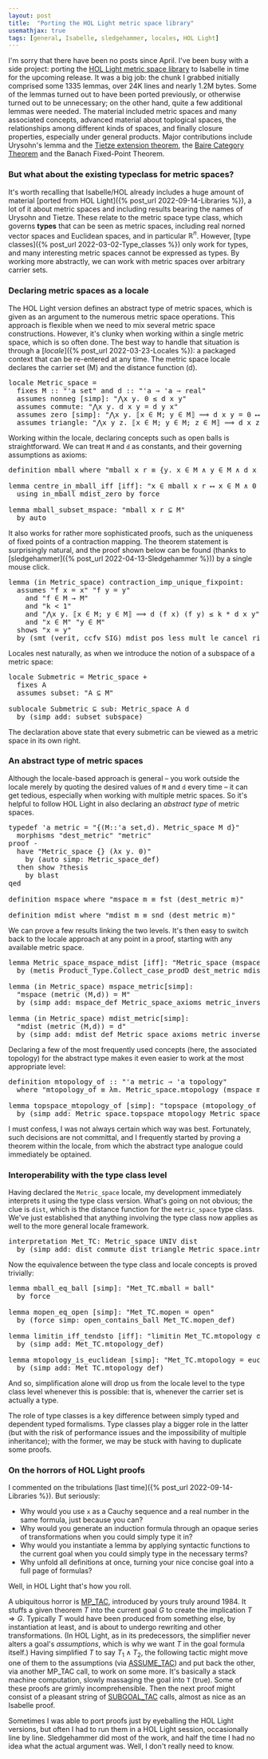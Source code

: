 ```yaml
---
layout: post
title:  "Porting the HOL Light metric space library"
usemathjax: true 
tags: [general, Isabelle, sledgehammer, locales, HOL Light]
---
```


I'm sorry that there have been no posts since April. I've been busy with a side project: porting the [HOL Light metric space library](https://doi.org/10.1007/s10817-017-9412-x
) 
to Isabelle in time for the upcoming release. It was a big job: the chunk I grabbed initially comprised some 1335 lemmas, over 24K lines and nearly 1.2M bytes. Some of the lemmas turned out to have been ported previously, or otherwise turned out to be unnecessary; on the other hand, quite a few additional lemmas were needed. The material included metric spaces and many associated concepts, advanced material about toplogical spaces, the relationships among different kinds of spaces, 
and finally closure properties, especially under general products. 
Major contributions include Urysohn's lemma and the [Tietze extension theorem](https://en.wikipedia.org/wiki/Tietze_extension_theorem), 
the [Baire Category Theorem](https://en.wikipedia.org/wiki/Baire_category_theorem) 
and the Banach Fixed-Point Theorem.

### But what about the existing typeclass for metric spaces?

It's worth recalling that Isabelle/HOL already includes a huge amount of material [ported from HOL Light]({% post_url 2022-09-14-Libraries %}), a lot of it about metric spaces and including results bearing the names of Urysohn and Tietze. These relate to the metric space type class, which governs **types** that can be seen as metric spaces, including real norned vector spaces and Euclidean spaces, and in particular $\mathbb{R}^n$.
However, [type classes]({% post_url 2022-03-02-Type_classes %}) only work for types, and many interesting metric spaces cannot be expressed as types. By working more abstractly, we can work with metric spaces over arbitrary carrier sets.

### Declaring metric spaces as a locale

The HOL Light version defines an abstract type of metric spaces, which is given as an argument to the numerous metric space operations.
This approach is flexible when we need to mix several metric space constructions. However, it's clunky when working within a single metric space, which is so often done. The best way to handle that situation is through a [*locale*]({% post_url 2022-03-23-Locales %}): 
a packaged context that can be re-entered at any time.
The metric space locale declares the carrier set (M) and the distance function (d).

<pre class="source">
<span class="keyword1 command">locale</span> Metric_space <span class="main">=
  </span><span class="keyword2 keyword">fixes</span> <span class="free">M</span> <span class="main">::</span> <span class="quoted"><span class="quoted"><span>"</span><span class="tfree">'a</span> set"</span></span> <span class="keyword2 keyword">and</span> <span class="free">d</span> <span class="main">::</span> <span class="quoted"><span class="quoted"><span>"</span><span class="tfree">'a</span> <span class="main">⇒</span> <span class="tfree">'a</span> <span class="main">⇒</span> real"</span>
  </span><span class="keyword2 keyword">assumes</span> nonneg <span class="main">[</span><span class="operator">simp</span><span class="main">]</span><span class="main">:</span> <span class="quoted"><span class="quoted"><span>"</span><span class="main">⋀</span><span class="bound">x</span> <span class="bound">y</span><span class="main">.</span> <span class="main">0</span></span> <span class="main">≤</span></span> <span class="free">d</span> <span class="bound">x</span> <span class="bound">y"
  </span><span class="keyword2 keyword">assumes</span> commute<span class="main">:</span> <span class="quoted"><span class="quoted"><span>"</span><span class="main">⋀</span><span class="bound">x</span> <span class="bound">y</span><span class="main">.</span> <span class="free">d</span> <span class="bound">x</span> <span class="bound">y</span> <span class="main">=</span></span> <span class="free">d</span> <span class="bound">y</span> <span class="bound">x"</span>
  </span><span class="keyword2 keyword">assumes</span> zero <span class="main">[</span><span class="operator">simp</span><span class="main">]</span><span class="main">:</span> <span class="quoted"><span class="quoted"><span>"</span><span class="main">⋀</span><span class="bound">x</span> <span class="bound">y</span><span class="main">.</span> <span class="main">⟦</span><span class="bound">x</span> <span class="main">∈</span></span> <span class="free">M</span><span class="main">;</span> <span class="bound">y</span> <span class="main">∈</span></span> <span class="free">M</span><span class="main">⟧</span> <span class="main">⟹</span> <span class="free">d</span> <span class="bound">x</span> <span class="bound">y</span> <span class="main">=</span> <span class="main">0</span> <span class="main">⟷</span> <span class="bound">x</span><span class="main">=</span><span class="bound">y"
  </span><span class="keyword2 keyword">assumes</span> triangle<span class="main">:</span> <span class="quoted"><span class="quoted"><span>"</span><span class="main">⋀</span><span class="bound">x</span> <span class="bound">y</span> <span class="bound">z</span><span class="main">.</span> <span class="main">⟦</span><span class="bound">x</span> <span class="main">∈</span></span> <span class="free">M</span><span class="main">;</span> <span class="bound">y</span> <span class="main">∈</span></span> <span class="free">M</span><span class="main">;</span> <span class="bound">z</span> <span class="main">∈</span> <span class="free">M</span><span class="main">⟧</span> <span class="main">⟹</span> <span class="free">d</span> <span class="bound">x</span> <span class="bound">z</span> <span class="main">≤</span> <span class="free">d</span> <span class="bound">x</span> <span class="bound">y</span> <span class="main">+</span> <span class="free">d</span> <span class="bound">y</span> <span class="bound">z"</span>
</pre>


Working within the locale, declaring concepts such as open balls is straightforward.
We can treat `M` and `d` as constants, and their governing assumptions as axioms:
<pre class="source">
<span class="keyword1 command">definition</span> <span class="entity">mball</span> <span class="keyword2 keyword">where</span> <span class="quoted"><span class="quoted"><span>"</span><span class="free">mball</span> <span class="free bound entity">x</span> <span class="free bound entity">r</span> <span class="main">≡</span> <span class="main">{</span><span class="bound">y</span><span class="main">.</span> <span class="free bound entity">x</span> <span class="main">∈</span></span> <span class="free">M</span> <span class="main">∧</span></span> <span class="bound">y</span> <span class="main">∈</span> <span class="free">M</span> <span class="main">∧</span> <span class="free">d</span> <span class="free bound entity">x</span> <span class="bound">y</span> <span class="main">&lt;</span> <span class="free bound entity">r</span>"

<span class="keyword1 command">lemma</span> centre_in_mball_iff <span class="main">[</span><span class="operator">iff</span><span class="main">]</span><span class="main">:</span> <span class="quoted"><span class="quoted"><span>"</span><span class="free">x</span> <span class="main">∈</span></span> mball</span> <span class="free">x</span> <span class="free">r</span> <span class="main">⟷</span> <span class="free">x</span> <span class="main">∈</span> <span class="free">M</span> <span class="main">∧</span> <span class="main">0</span> <span class="main">&lt;</span> <span class="free">r"
  </span><span class="keyword1 command">using</span> in_mball mdist_zero <span class="keyword1 command">by</span> <span class="operator">force</span>

<span class="keyword1 command">lemma</span> mball_subset_mspace<span class="main">:</span> <span class="quoted"><span class="quoted"><span>"</span>mball</span> <span class="free">x</span> <span class="free">r</span> <span class="main">⊆</span></span> <span class="free">M"
  </span><span class="keyword1 command">by</span> <span class="operator">auto</span>
</pre>


It also works for rather more sophisticated proofs, such as the uniqueness of fixed points of a contraction mapping.
The theorem statement is surprisingly natural, and the proof shown below 
can be found (thanks to [sledgehammer]({% post_url 2022-04-13-Sledgehammer %})) 
by a single mouse click.

<pre class="source">
<span class="keyword1 command">lemma</span> <span class="main">(</span><span class="keyword2 keyword">in</span> Metric_space<span class="main">)</span> contraction_imp_unique_fixpoint<span class="main">:
  </span><span class="keyword2 keyword">assumes</span> <span class="quoted"><span class="quoted"><span>"</span><span class="free">f</span> <span class="free">x</span> <span class="main">=</span></span> <span class="free">x"</span></span> <span class="quoted"><span class="quoted"><span>"</span><span class="free">f</span> <span class="free">y</span> <span class="main">=</span></span> <span class="free">y"</span>
    </span><span class="keyword2 keyword">and</span> <span class="quoted"><span class="quoted"><span>"</span><span class="free">f</span> <span class="main">∈</span></span> <span class="free">M</span> <span class="main">→</span></span> <span class="free">M"
    </span><span class="keyword2 keyword">and</span> <span class="quoted"><span class="quoted"><span>"</span><span class="free">k</span> <span class="main">&lt;</span></span> <span class="main">1</span>"
    </span><span class="keyword2 keyword">and</span> <span class="quoted"><span class="quoted"><span>"</span><span class="main">⋀</span><span class="bound">x</span> <span class="bound">y</span><span class="main">.</span> <span class="main">⟦</span><span class="bound">x</span> <span class="main">∈</span></span> <span class="free">M</span><span class="main">;</span> <span class="bound">y</span> <span class="main">∈</span></span> <span class="free">M</span><span class="main">⟧</span> <span class="main">⟹</span> <span class="free">d</span> <span class="main">(</span><span class="free">f</span> <span class="bound">x</span><span class="main">)</span> <span class="main">(</span><span class="free">f</span> <span class="bound">y</span><span class="main">)</span> <span class="main">≤</span> <span class="free">k</span> <span class="main">*</span> <span class="free">d</span> <span class="bound">x</span> <span class="bound">y"
    </span><span class="keyword2 keyword">and</span> <span class="quoted"><span class="quoted"><span>"</span><span class="free">x</span> <span class="main">∈</span></span> <span class="free">M"</span></span> <span class="quoted"><span class="quoted"><span>"</span><span class="free">y</span> <span class="main">∈</span></span> <span class="free">M"</span>
  </span><span class="keyword2 keyword">shows</span> <span class="quoted"><span class="quoted"><span>"</span><span class="free">x</span> <span class="main">=</span></span> <span class="free">y"</span>
  </span><span class="keyword1 command">by</span> <span class="main">(</span><span class="operator">smt</span> <span class="main main">(</span>verit<span class="main main">,</span> ccfv_SIG) mdist_pos_less mult_le_cancel_right1 assms<span class="main">)</span>
</pre>


Locales nest naturally, as when we introduce the notion of a subspace of a metric space:

<pre class="source">
<span class="keyword1 command">locale</span> Submetric <span class="main">=</span> Metric_space <span class="main">+ 
  </span><span class="keyword2 keyword">fixes</span> <span class="free">A
  </span><span class="keyword2 keyword">assumes</span> subset<span class="main">:</span> <span class="quoted"><span class="quoted"><span>"</span><span class="free">A</span> <span class="main">⊆</span></span> <span class="free">M"</span>

</span><span class="keyword1 command">sublocale</span> Submetric <span class="main">⊆</span> sub<span class="main">:</span> Metric_space <span class="quoted free">A</span> <span class="quoted free">d
  </span><span class="keyword1 command">by</span> <span class="main">(</span><span class="operator">simp</span> <span class="quasi_keyword">add</span><span class="main main">:</span> subset subspace<span class="main">)</span>
</pre>

The declaration above state that every submetric can be viewed as a metric space in its own right.

### An abstract type of metric spaces

Although the locale-based approach is general – you work outside the locale merely by quoting the desired values of `M` and `d` every time – it can get tedious, especially when working with multiple metric spaces. 
So it's helpful to follow HOL Light in also declaring an *abstract type* of metric spaces.

<pre class="source">
<span class="keyword1 command">typedef</span> <span class="tfree">'a</span> metric <span class="main">=</span> <span class="quoted"><span class="quoted"><span>"</span><span class="main">{</span><span class="main">(</span><span class="bound">M</span><span class="main">::</span><span class="tfree">'a</span> set</span><span class="main">,</span><span class="bound">d</span><span class="main">)</span><span class="main">.</span> Metric_space</span> <span class="bound">M</span> <span class="bound">d</span><span class="main">}"
  </span><span class="keyword2 keyword">morphisms</span> <span class="quoted"><span>"</span>dest_metric"</span> <span class="quoted"><span>"</span>metric"
</span><span class="keyword1 command">proof</span> <span class="operator">-
  </span><span class="keyword1 command">have</span> <span class="quoted"><span class="quoted"><span>"</span>Metric_space</span> <span class="main">{}</span></span> <span class="main">(</span><span class="main">λ</span><span class="bound">x</span> <span class="bound">y</span><span class="main">.</span> <span class="main">0</span><span class="main">)"
    </span><span class="keyword1 command">by</span> <span class="main">(</span><span class="operator">auto</span> <span class="quasi_keyword">simp</span><span class="main main">:</span> Metric_space_def<span class="main">)
  </span><span class="keyword1 command">then</span> <span class="keyword3 command">show</span> <span class="var quoted var">?thesis
    </span><span class="keyword1 command">by</span> <span class="operator">blast
</span><span class="keyword1 command">qed

</span><span class="keyword1 command">definition</span> <span class="entity">mspace</span> <span class="keyword2 keyword">where</span> <span class="quoted"><span class="quoted"><span>"</span><span class="free">mspace</span> <span class="free bound entity">m</span> <span class="main">≡</span> fst</span> <span class="main">(</span>dest_metric</span> <span class="free bound entity">m</span><span class="main">)"

</span><span class="keyword1 command">definition</span> <span class="entity">mdist</span> <span class="keyword2 keyword">where</span> <span class="quoted"><span class="quoted"><span>"</span><span class="free">mdist</span> <span class="free bound entity">m</span> <span class="main">≡</span> snd</span> <span class="main">(</span>dest_metric</span> <span class="free bound entity">m</span><span class="main">)"</span>
</pre>

We can prove a few results linking the two levels. It's then easy
to switch back to the locale approach at any point in a proof,
starting with any available metric space.

<pre class="source">
<span class="keyword1 command">lemma</span> Metric_space_mspace_mdist <span class="main">[</span><span class="operator">iff</span><span class="main">]</span><span class="main">:</span> <span class="quoted"><span class="quoted"><span>"</span>Metric_space</span> <span class="main">(</span>mspace</span> <span class="free">m</span><span class="main">)</span> <span class="main">(</span>mdist <span class="free">m</span><span class="main">)"
  </span><span class="keyword1 command">by</span> <span class="main">(</span><span class="operator">metis</span> Product_Type.Collect_case_prodD dest_metric mdist_def mspace_def<span class="main">)

</span><span class="keyword1 command">lemma</span> <span class="main">(</span><span class="keyword2 keyword">in</span> Metric_space<span class="main">)</span> mspace_metric<span class="main">[</span><span class="operator">simp</span><span class="main">]</span><span class="main">: 
  </span><span class="quoted"><span class="quoted"><span>"</span>mspace</span> <span class="main">(</span>metric</span> <span class="main">(</span><span class="free">M</span><span class="main">,</span><span class="free">d</span><span class="main">)</span><span class="main">)</span> <span class="main">=</span> <span class="free">M"
  </span><span class="keyword1 command">by</span> <span class="main">(</span><span class="operator">simp</span> <span class="quasi_keyword">add</span><span class="main main">:</span> mspace_def Metric_space_axioms metric_inverse<span class="main">)

</span><span class="keyword1 command">lemma</span> <span class="main">(</span><span class="keyword2 keyword">in</span> Metric_space<span class="main">)</span> mdist_metric<span class="main">[</span><span class="operator">simp</span><span class="main">]</span><span class="main">: 
  </span><span class="quoted"><span class="quoted"><span>"</span>mdist</span> <span class="main">(</span>metric</span> <span class="main">(</span><span class="free">M</span><span class="main">,</span><span class="free">d</span><span class="main">)</span><span class="main">)</span> <span class="main">=</span> <span class="free">d"
  </span><span class="keyword1 command">by</span> <span class="main">(</span><span class="operator">simp</span> <span class="quasi_keyword">add</span><span class="main main">:</span> mdist_def Metric_space_axioms metric_inverse<span class="main">)</span>
</pre>

Declaring a few of the most frequently used concepts (here, the associated topology) for the abstract type makes it even easier to work at the most appropriate level:

<pre class="source">
<span class="keyword1 command">definition</span> <span class="entity">mtopology_of</span> <span class="main">::</span> <span class="quoted"><span class="quoted"><span>"</span><span class="tfree">'a</span> metric</span> <span class="main">⇒</span> <span class="tfree">'a</span> topology"
  </span><span class="keyword2 keyword">where</span> <span class="quoted"><span class="quoted"><span>"</span><span class="free">mtopology_of</span> <span class="main">≡</span> <span class="main">λ</span><span class="bound">m</span><span class="main">.</span> Metric_space.mtopology</span> <span class="main">(</span>mspace</span> <span class="bound">m</span><span class="main">)</span> <span class="main">(</span>mdist <span class="bound">m</span><span class="main">)"

</span><span class="keyword1 command">lemma</span> topspace_mtopology_of <span class="main">[</span><span class="operator">simp</span><span class="main">]</span><span class="main">:</span> <span class="quoted"><span class="quoted"><span>"</span>topspace</span> <span class="main">(</span>mtopology_of</span> <span class="free">m</span><span class="main">)</span> <span class="main">=</span> mspace <span class="free">m"
  </span><span class="keyword1 command">by</span> <span class="main">(</span><span class="operator">simp</span> <span class="quasi_keyword">add</span><span class="main main">:</span> Metric_space.topspace_mtopology Metric_space_mspace_mdist mtopology_of_def<span class="main">)</span>
</pre>

I must confess, I was not always certain which way was best. 
Fortunately, such decisions are not committal, and I frequently started by proving a theorem within the locale, from which the abstract type analogue could immediately be optained.

### Interoperability with the type class level

Having declared the `Metric_space` locale, my development immediately
interprets it using the type class version.
What's going on not obvious; the clue is `dist`, which is the distance function for the 
`metric_space` type class. 
We've just established that anything involving the type class now applies as well to the more general locale framework.

<pre class="source">
<span class="keyword1 command">interpretation</span> Met_TC<span class="main">:</span> Metric_space <span class="quoted">UNIV</span> <span class="quoted">dist
  </span><span class="keyword1 command">by</span> <span class="main">(</span><span class="operator">simp</span> <span class="quasi_keyword">add</span><span class="main main">:</span> dist_commute dist_triangle Metric_space.intro<span class="main">)</span></pre>

Now the equivalence between the type class and locale concepts is proved trivially:

<pre class="source">
<span class="keyword1 command">lemma</span> mball_eq_ball <span class="main">[</span><span class="operator">simp</span><span class="main">]</span><span class="main">:</span> <span class="quoted"><span class="quoted"><span>"</span>Met_TC.mball</span> <span class="main">=</span></span> ball<span>"
  </span><span class="keyword1 command">by</span> <span class="operator">force

</span><span class="keyword1 command">lemma</span> mopen_eq_open <span class="main">[</span><span class="operator">simp</span><span class="main">]</span><span class="main">:</span> <span class="quoted"><span class="quoted"><span>"</span>Met_TC.mopen</span> <span class="main">=</span></span> open<span>"
  </span><span class="keyword1 command">by</span> <span class="main">(</span><span class="operator">force</span> <span class="quasi_keyword">simp</span><span class="main main">:</span> open_contains_ball Met_TC.mopen_def<span class="main">)

</span><span class="keyword1 command">lemma</span> limitin_iff_tendsto <span class="main">[</span><span class="operator">iff</span><span class="main">]</span><span class="main">:</span> <span class="quoted"><span class="quoted"><span>"</span>limitin</span> Met_TC.mtopology</span> <span class="free">σ</span> <span class="free">x</span> <span class="free">F</span> <span class="main">=</span> tendsto <span class="free">σ</span> <span class="free">x</span> <span class="free">F"
  </span><span class="keyword1 command">by</span> <span class="main">(</span><span class="operator">simp</span> <span class="quasi_keyword">add</span><span class="main main">:</span> Met_TC.mtopology_def<span class="main">)

</span><span class="keyword1 command">lemma</span> mtopology_is_euclidean <span class="main">[</span><span class="operator">simp</span><span class="main">]</span><span class="main">:</span> <span class="quoted"><span class="quoted"><span>"</span>Met_TC.mtopology</span> <span class="main">=</span></span> euclidean<span>"
  </span><span class="keyword1 command">by</span> <span class="main">(</span><span class="operator">simp</span> <span class="quasi_keyword">add</span><span class="main main">:</span> Met_TC.mtopology_def<span class="main">)</span>
</pre>

And so, simplification alone will drop us from the locale level to the type class level whenever this is possible: that is, whenever the carrier set is actually a type.

The role of type classes is a key difference between simply typed and dependent typed formalisms. Type classes play a bigger role in the latter (but with the risk of performance issues and the impossibility of multiple inheritance); 
with the former, we may be stuck with having to duplicate some proofs.


### On the horrors of HOL Light proofs

I commented on the tribulations [last time]({% post_url 2022-09-14-Libraries %}).
But seriously:

* Why would you use `x` as a Cauchy sequence and a real number in the same formula, just because you can?
* Why would you generate an induction formula through an opaque series of transformations when you could simply type it in?
* Why would you instantiate a lemma by applying syntactic functions to the current goal when you could simply type in the necessary terms?
* Why unfold all definitions at once, turning your nice concise goal into a full page of formulas?

Well, in HOL Light that's how you roll. 

A ubiquitous horror is [MP_TAC](https://www.cl.cam.ac.uk/~jrh13/hol-light/HTML/MP_TAC.html), 
introduced by yours truly around 1984. It stuffs a given theorem $T$ 
into the current goal $G$ to create the implication $T\Longrightarrow G$.
Typically $T$ would have been produced from something else, by instantiation at least, and is about to undergo rewriting and other transformations.
(In HOL Light, as in its predecessors, the simplifier never alters a goal's *assumptions*, which is why we want $T$ in the goal formula itself.) 
Having simplified $T$ to say $T_1\land T_2$, the following tactic might move one of them to the assumptions (via [ASSUME_TAC](https://www.cl.cam.ac.uk/~jrh13/hol-light/HTML/ASSUME_TAC.html))
and put back the other, via another MP_TAC call, to work on some more.
It's basically a stack machine computation, slowly massaging the goal into `T` (true).
Some of these proofs are grimly incomprehensible.
Then the next proof might consist of a pleasant string of [SUBGOAL_TAC](https://www.cl.cam.ac.uk/~jrh13/hol-light/HTML/SUBGOAL_TAC.html) calls,
almost as nice as an Isabelle proof.

Sometimes I was able to port proofs just by eyeballing the HOL Light versions, but often I had to run them in a HOL Light session, 
occasionally line by line.
Sledgehammer did most of the work, and half the time I had no idea what the actual argument was. Well, I don't really need to know.



